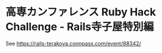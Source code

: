 # 高専カンファレンス Ruby Hack Challenge - Rails寺子屋特別編

See https://rails-terakoya.connpass.com/event/88342/

